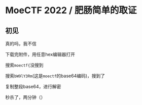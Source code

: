 # MoeCTF 2022 / 肥肠简单的取证

## 初见

真的吗，我不信

下载完附件，用任意hex编辑器打开

搜索`moectf{`没搜到

搜索`bW9lY3Rm`(这是`moectf`的base64编码)，搜到了

复制整段base64，进行解密

秒杀了，两分钟（）